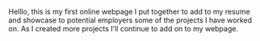 Helllo, this is my first online webpage I put together to add to my resume and showcase to potential employers some of the projects I have worked on. As I created more projects I'll continue to add on to my webpage. 
